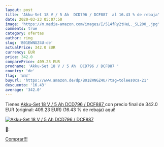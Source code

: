 ```yaml
---
layout: post
title: 'Akku-Set 18 V / 5 Ah  DCD796 / DCF887  al 16.43 % de rebaja'
date: 2020-03-23 05:07:50
image: 'https://m.media-amazon.com/images/I/514fRy2tHeL._SL200_.jpg'
comments: true
category: ofertas
author: ring
slug: 'B01EWNGZ4U-de'
actualPrice: 342.0 EUR
currency: EUR
price: 342.0
comparePrice: 409.23 EUR
prodname: 'Akku-Set 18 V / 5 Ah  DCD796 / DCF887 '
country: 'de'
flag: '🇩🇪'
buyurl: 'https://www.amazon.de/dp/B01EWNGZ4U/?tag=tolees0ca-21'
descuento: '16.43'
average: '342.0'
---
```


Tienes [Akku-Set 18 V / 5 Ah  DCD796 / DCF887 ](https://www.amazon.de/dp/B01EWNGZ4U/?tag=tolees0ca-21) con precio final de  342.0 EUR (original: 409.23 EUR) (16.43 %  de rebaja) aqui!

[![Akku-Set 18 V / 5 Ah  DCD796 / DCF887 ](https://m.media-amazon.com/images/I/514fRy2tHeL._SL200_.jpg)](https://www.amazon.de/dp/B01EWNGZ4U/?tag=tolees0ca-21)

🔎:


[Comprar!!!](https://www.amazon.de/dp/B01EWNGZ4U/?tag=tolees0ca-21)
